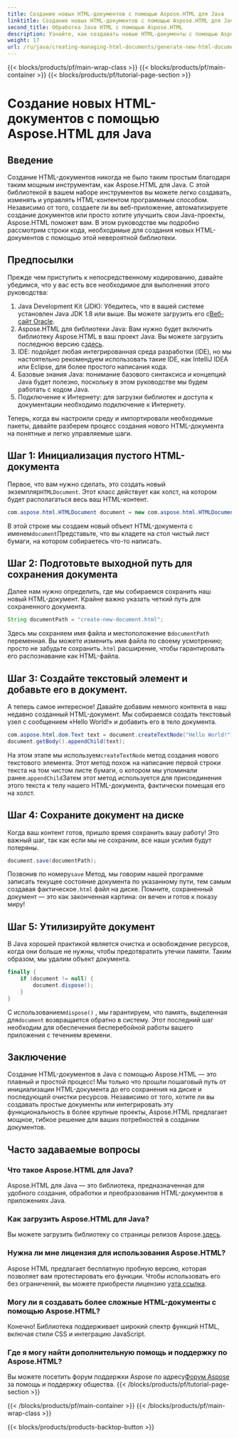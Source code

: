 ```yaml
---
title: Создание новых HTML-документов с помощью Aspose.HTML для Java
linktitle: Создание новых HTML-документов с помощью Aspose.HTML для Java
second_title: Обработка Java HTML с помощью Aspose.HTML
description: Узнайте, как создавать новые HTML-документы с помощью Aspose.HTML для Java с помощью этого простого пошагового руководства. Начните создавать динамический HTML-контент.
weight: 17
url: /ru/java/creating-managing-html-documents/generate-new-html-documents/
---
```


{{< blocks/products/pf/main-wrap-class >}}
{{< blocks/products/pf/main-container >}}
{{< blocks/products/pf/tutorial-page-section >}}

# Создание новых HTML-документов с помощью Aspose.HTML для Java

## Введение
Создание HTML-документов никогда не было таким простым благодаря таким мощным инструментам, как Aspose.HTML для Java. С этой библиотекой в вашем наборе инструментов вы можете легко создавать, изменять и управлять HTML-контентом программным способом. Независимо от того, создаете ли вы веб-приложение, автоматизируете создание документов или просто хотите улучшить свои Java-проекты, Aspose.HTML поможет вам. В этом руководстве мы подробно рассмотрим строки кода, необходимые для создания новых HTML-документов с помощью этой невероятной библиотеки.
## Предпосылки
Прежде чем приступить к непосредственному кодированию, давайте убедимся, что у вас есть все необходимое для выполнения этого руководства:
1.  Java Development Kit (JDK): Убедитесь, что в вашей системе установлен Java JDK 1.8 или выше. Вы можете загрузить его с[Веб-сайт Oracle](https://www.oracle.com/java/technologies/javase-jdk11-downloads.html).
2. Aspose.HTML для библиотеки Java: Вам нужно будет включить библиотеку Aspose.HTML в ваш проект Java. Вы можете загрузить последнюю версию с[здесь](https://releases.aspose.com/html/java/).
3. IDE: подойдет любая интегрированная среда разработки (IDE), но мы настоятельно рекомендуем использовать такие IDE, как IntelliJ IDEA или Eclipse, для более простого написания кода.
4. Базовые знания Java: понимание базового синтаксиса и концепций Java будет полезно, поскольку в этом руководстве мы будем работать с кодом Java.
5. Подключение к Интернету: для загрузки библиотек и доступа к документации необходимо подключение к Интернету.

Теперь, когда вы настроили среду и импортировали необходимые пакеты, давайте разберем процесс создания нового HTML-документа на понятные и легко управляемые шаги.
## Шаг 1: Инициализация пустого HTML-документа
 Первое, что вам нужно сделать, это создать новый экземпляр`HTMLDocument`. Этот класс действует как холст, на котором будет располагаться весь ваш HTML-контент.
```java
com.aspose.html.HTMLDocument document = new com.aspose.html.HTMLDocument();
```
 В этой строке мы создаем новый объект HTML-документа с именем`document`Представьте, что вы кладете на стол чистый лист бумаги, на котором собираетесь что-то написать.
## Шаг 2: Подготовьте выходной путь для сохранения документа
Далее нам нужно определить, где мы собираемся сохранить наш новый HTML-документ. Крайне важно указать четкий путь для сохраненного документа.
```java
String documentPath = "create-new-document.html";
```
 Здесь мы сохраняем имя файла и местоположение в`documentPath` переменная. Вы можете изменить имя файла по своему усмотрению; просто не забудьте сохранить`.html` расширение, чтобы гарантировать его распознавание как HTML-файла.
## Шаг 3: Создайте текстовый элемент и добавьте его в документ.
А теперь самое интересное! Давайте добавим немного контента в наш недавно созданный HTML-документ. Мы собираемся создать текстовый узел с сообщением «Hello World!» и добавить его в тело документа.
```java
com.aspose.html.dom.Text text = document.createTextNode("Hello World!");
document.getBody().appendChild(text);
```
 На этом этапе мы используем`createTextNode` метод создания нового текстового элемента. Этот метод похож на написание первой строки текста на том чистом листе бумаги, о котором мы упоминали ранее.`appendChild`Затем этот метод используется для присоединения этого текста к телу нашего HTML-документа, фактически помещая его на холст.
## Шаг 4: Сохраните документ на диске
Когда ваш контент готов, пришло время сохранить вашу работу! Это важный шаг, так как если мы не сохраним, все наши усилия будут потеряны. 
```java
document.save(documentPath);
```
 Позвонив по номеру`save` Метод, мы говорим нашей программе записать текущее состояние документа по указанному пути, тем самым создавая фактическое`.html` файл на диске. Помните, сохраненный документ — это как законченная картина: он вечен и готов к показу миру!
## Шаг 5: Утилизируйте документ
В Java хорошей практикой является очистка и освобождение ресурсов, когда они больше не нужны, чтобы предотвратить утечки памяти. Таким образом, мы удалим объект документа.
```java
finally {
    if (document != null) {
        document.dispose();
    }
}
```
 С использованием`dispose()` , мы гарантируем, что память, выделенная для`document` возвращается обратно в систему. Этот последний шаг необходим для обеспечения бесперебойной работы вашего приложения с течением времени.
## Заключение
Создание HTML-документов в Java с помощью Aspose.HTML — это плавный и простой процесс! Мы только что прошли пошаговый путь от инициализации HTML-документа до его сохранения на диске и последующей очистки ресурсов. Независимо от того, хотите ли вы создавать простые документы или интегрировать эту функциональность в более крупные проекты, Aspose.HTML предлагает мощное, гибкое решение для ваших потребностей в создании документов.
## Часто задаваемые вопросы
### Что такое Aspose.HTML для Java?
Aspose.HTML для Java — это библиотека, предназначенная для удобного создания, обработки и преобразования HTML-документов в приложениях Java.
### Как загрузить Aspose.HTML для Java?
 Вы можете загрузить библиотеку со страницы релизов Aspose.[здесь](https://releases.aspose.com/html/java/).
### Нужна ли мне лицензия для использования Aspose.HTML?
 Aspose HTML предлагает бесплатную пробную версию, которая позволяет вам протестировать его функции. Чтобы использовать его без ограничений, вы можете приобрести лицензию у[эта ссылка](https://purchase.aspose.com/buy).
### Могу ли я создавать более сложные HTML-документы с помощью Aspose.HTML?
Конечно! Библиотека поддерживает широкий спектр функций HTML, включая стили CSS и интеграцию JavaScript.
### Где я могу найти дополнительную помощь и поддержку по Aspose.HTML?
 Вы можете посетить форум поддержки Aspose по адресу[Форум Aspose](https://forum.aspose.com/c/html/29) за помощь и поддержку общества.
{{< /blocks/products/pf/tutorial-page-section >}}

{{< /blocks/products/pf/main-container >}}
{{< /blocks/products/pf/main-wrap-class >}}

{{< blocks/products/products-backtop-button >}}
